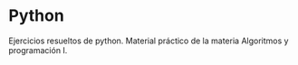 # Python
Ejercicios resueltos de python.
Material práctico de la materia Algoritmos y programación I.
